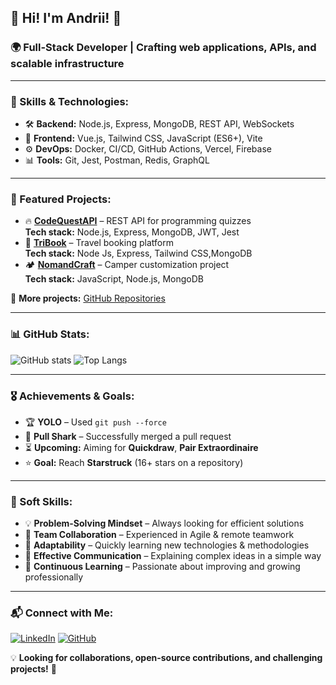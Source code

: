 ## 👋 Hi! I'm Andrii! 🚀
### 🌍 Full-Stack Developer | Crafting web applications, APIs, and scalable infrastructure

---

### 🔧 Skills & Technologies:
- 🛠 **Backend:** Node.js, Express, MongoDB, REST API, WebSockets
- 🎨 **Frontend:** Vue.js, Tailwind CSS, JavaScript (ES6+), Vite
- ⚙ **DevOps:** Docker, CI/CD, GitHub Actions, Vercel, Firebase
- 📊 **Tools:** Git, Jest, Postman, Redis, GraphQL

---

### 🌟 Featured Projects:
- 🔥 **[CodeQuestAPI](https://github.com/IronHack-2024/CodeQuestAPI)** – REST API for programming quizzes  
  **Tech stack:** Node.js, Express, MongoDB, JWT, Jest
- 🎨 **[TriBook](https://github.com/Sharmarandrey/TRIBOOK)** – Travel booking platform  
  **Tech stack:** Node Js, Express,  Tailwind CSS,MongoDB
- 🏕 **[NomandCraft](https://github.com/NomandCraft/nomandcraft-project)** – Camper customization project  
  **Tech stack:** JavaScript, Node.js, MongoDB

📌 **More projects:** [GitHub Repositories](https://github.com/SharmarAndrey?tab=repositories)

---

### 📊 GitHub Stats:
![GitHub stats](https://github-readme-stats.vercel.app/api?username=SharmarAndrey&show_icons=true&theme=dark)
![Top Langs](https://github-readme-stats.vercel.app/api/top-langs/?username=SharmarAndrey&layout=compact&theme=dark)

---

### 🎖 Achievements & Goals:
- 🏆 **YOLO** – Used `git push --force`
- 🦈 **Pull Shark** – Successfully merged a pull request
- ⏳ **Upcoming:** Aiming for **Quickdraw**, **Pair Extraordinaire**
- ⭐ **Goal:** Reach **Starstruck** (16+ stars on a repository)

---

### 🤝 Soft Skills:
- 💡 **Problem-Solving Mindset** – Always looking for efficient solutions
- 🤝 **Team Collaboration** – Experienced in Agile & remote teamwork
- 🎯 **Adaptability** – Quickly learning new technologies & methodologies
- 📢 **Effective Communication** – Explaining complex ideas in a simple way
- 🔄 **Continuous Learning** – Passionate about improving and growing professionally

---


### 📬 Connect with Me:
[![LinkedIn](https://img.shields.io/badge/LinkedIn-0077B5?style=for-the-badge&logo=linkedin&logoColor=white)](https://linkedin.com/in/andrii-sharmar)
[![GitHub](https://img.shields.io/badge/GitHub-181717?style=for-the-badge&logo=github&logoColor=white)](https://github.com/SharmarAndrey)

💡 **Looking for collaborations, open-source contributions, and challenging projects!** 🚀
